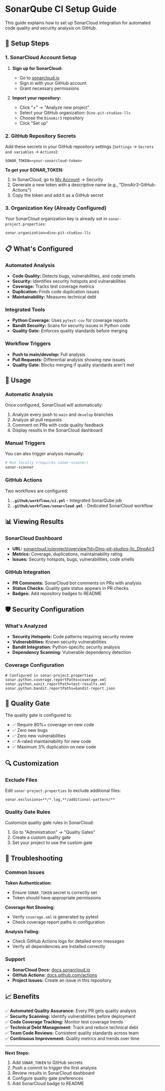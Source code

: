 # SonarQube CI Setup Guide

This guide explains how to set up SonarCloud integration for automated code quality and security analysis on GitHub.

## 🔧 Setup Steps

### 1. SonarCloud Account Setup

1. **Sign up for SonarCloud:**
   - Go to [sonarcloud.io](https://sonarcloud.io)
   - Sign in with your GitHub account
   - Grant necessary permissions

2. **Import your repository:**
   - Click "+" → "Analyze new project"
   - Select your GitHub organization: `Dino-pit-studios-llc`
   - Choose the `DinoAir3` repository
   - Click "Set up"

### 2. GitHub Repository Secrets

Add these secrets in your GitHub repository settings (`Settings` → `Secrets and variables` → `Actions`):

```
SONAR_TOKEN=<your-sonarcloud-token>
```

**To get your SONAR_TOKEN:**
1. In SonarCloud, go to [My Account](https://sonarcloud.io/account/security/) → Security
2. Generate a new token with a descriptive name (e.g., "DinoAir3-GitHub-Actions")
3. Copy the token and add it as a GitHub secret

### 3. Organization Key (Already Configured)

Your SonarCloud organization key is already set in `sonar-project.properties`:
```
sonar.organization=dino-pit-studios-llc
```

## 📋 What's Configured

### Automated Analysis
- **Code Quality:** Detects bugs, vulnerabilities, and code smells
- **Security:** Identifies security hotspots and vulnerabilities
- **Coverage:** Tracks test coverage metrics
- **Duplication:** Finds code duplication issues
- **Maintainability:** Measures technical debt

### Integrated Tools
- **Python Coverage:** Uses `pytest-cov` for coverage reports
- **Bandit Security:** Scans for security issues in Python code
- **Quality Gate:** Enforces quality standards before merging

### Workflow Triggers
- **Push to main/develop:** Full analysis
- **Pull Requests:** Differential analysis showing new issues
- **Quality Gate:** Blocks merging if quality standards aren't met

## 🚀 Usage

### Automatic Analysis
Once configured, SonarCloud will automatically:
1. Analyze every push to `main` and `develop` branches
2. Analyze all pull requests
3. Comment on PRs with code quality feedback
4. Display results in the SonarCloud dashboard

### Manual Triggers
You can also trigger analysis manually:
```bash
# Run locally (requires sonar-scanner)
sonar-scanner
```

### GitHub Actions
Two workflows are configured:

1. **`.github/workflows/ci.yml`** - Integrated SonarQube job
2. **`.github/workflows/sonarcloud.yml`** - Dedicated SonarCloud workflow

## 📊 Viewing Results

### SonarCloud Dashboard
- **URL:** [sonarcloud.io/project/overview?id=Dino-pit-studios-llc_DinoAir3](https://sonarcloud.io/project/overview?id=Dino-pit-studios-llc_DinoAir3)
- **Metrics:** Coverage, duplications, maintainability rating
- **Issues:** Security hotspots, bugs, vulnerabilities, code smells

### GitHub Integration
- **PR Comments:** SonarCloud bot comments on PRs with analysis
- **Status Checks:** Quality gate status appears in PR checks
- **Badges:** Add repository badges to README

## 🛡️ Security Configuration

### What's Analyzed
- **Security Hotspots:** Code patterns requiring security review
- **Vulnerabilities:** Known security vulnerabilities
- **Bandit Integration:** Python-specific security analysis
- **Dependency Scanning:** Vulnerable dependency detection

### Coverage Configuration
```properties
# Configured in sonar-project.properties
sonar.python.coverage.reportPaths=coverage.xml
sonar.python.xunit.reportPath=test-results.xml
sonar.python.bandit.reportPaths=bandit-report.json
```

## 🎯 Quality Gate

The quality gate is configured to:
- ✅ Require 80%+ coverage on new code
- ✅ Zero new bugs
- ✅ Zero new vulnerabilities
- ✅ A-rated maintainability for new code
- ✅ Maximum 3% duplication on new code

## 🔍 Customization

### Exclude Files
Edit `sonar-project.properties` to exclude additional files:
```properties
sonar.exclusions=**/*.log,**/additional-pattern/**
```

### Quality Gate Rules
Customize quality gate rules in SonarCloud:
1. Go to "Administration" → "Quality Gates"
2. Create a custom quality gate
3. Set your project to use the custom gate

## 🚨 Troubleshooting

### Common Issues

**Token Authentication:**
- Ensure `SONAR_TOKEN` secret is correctly set
- Token should have appropriate permissions

**Coverage Not Showing:**
- Verify `coverage.xml` is generated by pytest
- Check coverage report paths in configuration

**Analysis Failing:**
- Check GitHub Actions logs for detailed error messages
- Verify all dependencies are installed correctly

### Support
- **SonarCloud Docs:** [docs.sonarcloud.io](https://docs.sonarcloud.io)
- **GitHub Actions:** [docs.github.com/actions](https://docs.github.com/en/actions)
- **Project Issues:** Create an issue in this repository

## 📈 Benefits

✅ **Automated Quality Assurance:** Every PR gets quality analysis  
✅ **Security Scanning:** Identify vulnerabilities before deployment  
✅ **Code Coverage Tracking:** Monitor test coverage trends  
✅ **Technical Debt Management:** Track and reduce technical debt  
✅ **Team Code Reviews:** Consistent quality standards across team  
✅ **Continuous Improvement:** Quality metrics and trends over time  

---

**Next Steps:**
1. Add `SONAR_TOKEN` to GitHub secrets
2. Push a commit to trigger the first analysis
3. Review results in SonarCloud dashboard
4. Configure quality gate preferences
5. Add SonarCloud badge to README